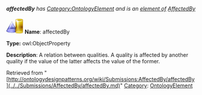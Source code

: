 ___affectedBy__ has [Category:OntologyElement](../../Category/OntologyElement.md "Category:OntologyElement") and is an [element of](../../Property/ElementOf.md "Property:ElementOf") [AffectedBy](../../Submissions/AffectedBy.md "Submissions:AffectedBy")_


  




[![ObjectProperty](../../images/thumb/c/c3/ObjectProperty.gif/45px-ObjectProperty.gif)](../../Image/ObjectProperty.gif.md "ObjectProperty")
__Name__: affectedBy 


__Type:__ owl:ObjectProperty 


__Description__: A relation between qualities. A quality is affected by another quality if the value of the latter affects the value of the former. 





Retrieved from "[http://ontologydesignpatterns.org/wiki/Submissions:AffectedBy/affectedBy](../../Submissions/AffectedBy/affectedBy.md)"
 [Category](http://ontologydesignpatterns.org/wiki/Special:Categories "Special:Categories"): [OntologyElement](../../Category/OntologyElement.md "Category:OntologyElement")